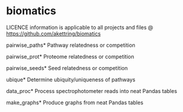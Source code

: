 # biomatics

LICENCE information is applicable to all projects and files @ https://github.com/akettring/biomatics

pairwise_paths*
    Pathway relatedness or competition
    
pairwise_prot*
    Proteome relatedness or competition

pairwise_seeds*
    Seed relatedness or competition 

ubique*
    Determine ubiquity/uniqueness of pathways

data_proc*
    Process spectrophotometer reads into neat Pandas tables

make_graphs*
    Produce graphs from neat Pandas tables

